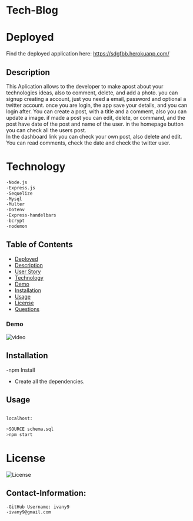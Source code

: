 # Tech-Blog


# Deployed 

Find the deployed application here: https://sdgfbb.herokuapp.com/
## Description
  



This Aplication allows to the developer to make apost about your technologies ideas, also to comment, delete, and add a photo.
you can signup creating a account, just you need a email, password and optional a twitter account.
once you are login, the app save your details, and you can login after.
You can create a post, with a title and a comment, also you can update a image.
if made a post you can edit, delete, or command, and the post have date of the post and name of the user.
in the homepage button you can check all the  users post.  
In the dashboard link you can check your own post, also delete and edit.
You can read comments, check the date and check the twitter user.


 # Technology


```bash
-Node.js
-Express.js
-Sequelize
-Mysql
-Multer
-Dotenv
-Express-handelbars
-bcrypt
-nodemon
```


## Table of Contents

- [Deployed](#Deployed)
- [Description](#Description)
- [User Story](#User-Story)
- [Technology](#technology)
- [Demo](#Demo)
- [Installation](#installation)
- [Usage](#Usage)
- [License](#license)
- [Questions](#Contact-Information)  


### Demo

![video](https://user-images.githubusercontent.com/83906297/133869048-a7788dd7-6e7d-46bc-a67d-4fc2d79a05f6.gif)

## Installation

-npm Install
- Create all the dependencies.

## Usage
 
 ```bash

localhost:

>SOURCE schema.sql
>npm start


```




# License 
![License](https://img.shields.io/badge/License-MIT-blue.svg "License Badge")  



## Contact-Information:

    -GitHub Username: ivany9
    -ivany9@gmail.com
